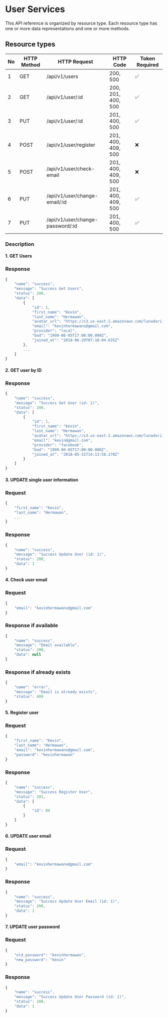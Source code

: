 # User Services

This API reference is organized by resource type. Each resource type has one or more data representations and one or more methods.

## Resource types

| No | HTTP Method | HTTP Request                     | HTTP Code          | Token Required     |
|----|-------------|----------------------------------|--------------------|--------------------|
| 1  | GET         | /api/v1/users                    | 200, 500           | :white_check_mark: |
| 2  | GET         | /api/v1/user/:id                 | 200, 201, 400, 500 | :white_check_mark: |
| 3  | PUT         | /api/v1/user/:id                 | 201, 400, 500      | :white_check_mark: |
| 4  | POST        | /api/v1/user/register            | 201, 400, 409, 500 | :x:                |
| 5  | POST        | /api/v1/user/check-email         | 201, 400, 409, 500 | :x:                |
| 6  | PUT         | /api/v1/user/change-email/:id    | 201, 400, 409, 500 | :white_check_mark: |
| 7  | PUT         | /api/v1/user/change-password/:id | 201, 400, 500      | :white_check_mark: |

### Description
#### 1. GET Users

### Response
```javascript
{
    "name": "success",
    "message": "Success Get Users",
    "status": 200,
    "data": [
        {
            "id": 1,
            "first_name": "Kevin",
            "last_name": "Hermawan",
            "avatar_url": "https://s3.us-east-2.amazonaws.com/lunadorii/avatar.png",
            "email": "kevinhermawanx@gmail.com",
            "provider": "local",
            "bod": "1999-06-05T17:00:00.000Z",
            "joined_at": "2018-06-29T07:18:04.635Z"
        },
        ...
    ]
}
```

#### 2. GET user by ID

### Response
```javascript
{
    "name": "success",
    "message": "Success Get User (id: 1)",
    "status": 200,
    "data": [
        {
            "id": 1,
            "first_name": "Kevin",
            "last_name": "Hermawan",
            "avatar_url": "https://s3.us-east-2.amazonaws.com/lunadorii/1530503176675.jpg",
            "email": "kevin@gmail.com",
            "provider": "facebook",
            "bod": "1999-06-05T17:00:00.000Z",
            "joined_at": "2018-05-31T14:13:50.270Z"
        }
    ]
}
```

#### 3. UPDATE single user information
### Request

```javascript
{
    "first_name": "Kevin",
    "last_name": "Hermawan",
    ...
}
```

### Response
```javascript
{
    "name": "success",
    "message": "Success Update User (id: 1)",
    "status": 200,
    "data": 1
}
```

#### 4. Check user email
### Request
```javascript
{
    "email": "kevinhermawanx@gmail.com"
}
```

### Response if available
```javascript
{
    "name": "success",
    "message": "Email available",
    "status": 200,
    "data": null
}
```

### Response if already exists
```javascript
{
    "name": "error",
    "message": "Email is already exists",
    "status": 409
}
```


#### 5. Register user
### Request
```javascript
{
    "first_name": "Kevin",
    "last_name": "Hermawan",
    "email": "kevinhermawanx@gmail.com",
    "password": "kevinhermawan"
}
```

### Response
```javascript
{
    "name": "success",
    "message": "Success Register User",
    "status": 201,
    "data": [
        {
            "id": 89
        }
    ]
}
```

#### 6. UPDATE user email
### Request
```javascript
{
    "email": "kevinhermawanx@gmail.com"
}
```

### Response
```javascript
{
    "name": "success",
    "message": "Success Update User Email (id: 1)",
    "status": 200,
    "data": 1
}
```

#### 7. UPDATE user password
### Request

```javascript
{
    "old_password": "kevinhermawan",
    "new_password": "kevin"
}
```

### Response
```javascript
{
    "name": "success",
    "message": "Success Update User Password (id: 1)",
    "status": 200,
    "data": 1
}
```
